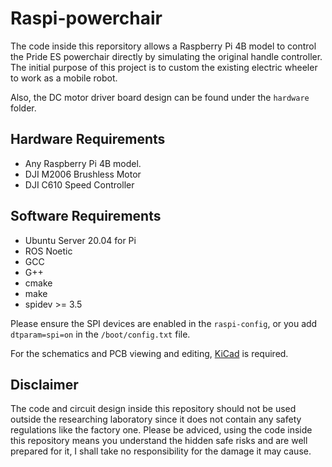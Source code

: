 # Raspi-powerchair

The code inside this reporsitory allows a Raspberry Pi 4B model to control the Pride ES powerchair directly by simulating the original handle controller. The initial purpose of this project is to custom the existing electric wheeler to work as a mobile robot.

Also, the DC motor driver board design can be found under the `hardware` folder.

## Hardware Requirements

* Any Raspberry Pi 4B model.
* DJI M2006 Brushless Motor
* DJI C610 Speed Controller
 
## Software Requirements

* Ubuntu Server 20.04 for Pi
* ROS Noetic
* GCC
* G++
* cmake
* make
* spidev >= 3.5

Please ensure the SPI devices are enabled in the `raspi-config`, or you add `dtparam=spi=on` in the `/boot/config.txt` file.

For the schematics and PCB viewing and editing, [KiCad](https://kicad.org/) is required.  

## Disclaimer

The code and circuit design inside this repository should not be used outside the researching laboratory since it does not contain any safety regulations like the factory one. Please be adviced, using the code inside this repository means you understand the hidden safe risks and are well prepared for it, I shall take no responsibility for the damage it may cause.
